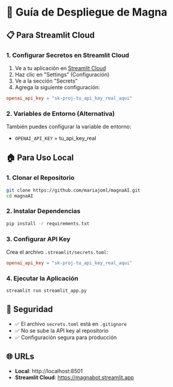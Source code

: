 # 🚀 Guía de Despliegue de Magna

## 📋 Para Streamlit Cloud

### 1. Configurar Secretos en Streamlit Cloud

1. Ve a tu aplicación en [Streamlit Cloud](https://share.streamlit.io)
2. Haz clic en "Settings" (Configuración)
3. Ve a la sección "Secrets"
4. Agrega la siguiente configuración:

```toml
openai_api_key = "sk-proj-tu_api_key_real_aqui"
```

### 2. Variables de Entorno (Alternativa)

También puedes configurar la variable de entorno:
- `OPENAI_API_KEY` = tu_api_key_real

## 🏠 Para Uso Local

### 1. Clonar el Repositorio
```bash
git clone https://github.com/mariajoml/magnaAI.git
cd magnaAI
```

### 2. Instalar Dependencias
```bash
pip install -r requirements.txt
```

### 3. Configurar API Key
Crea el archivo `.streamlit/secrets.toml`:
```toml
openai_api_key = "sk-proj-tu_api_key_real_aqui"
```

### 4. Ejecutar la Aplicación
```bash
streamlit run streamlit_app.py
```

## 🔐 Seguridad

- ✅ El archivo `secrets.toml` está en `.gitignore`
- ✅ No se sube la API key al repositorio
- ✅ Configuración segura para producción

## 🌐 URLs

- **Local**: http://localhost:8501
- **Streamlit Cloud**: https://magnabot.streamlit.app
